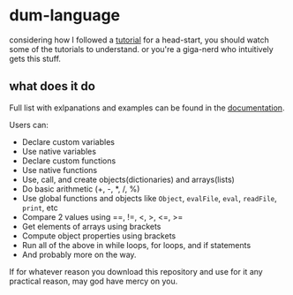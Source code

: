 # dum-language

considering how I followed a [tutorial](https://youtube.com/@tylerlaceby) for a head-start, you should watch some of the tutorials to understand. or you're a giga-nerd who intuitively gets this stuff.

## what does it do

Full list with exlpanations and examples can be found in the [documentation](./DOCUMENTATION.md).

Users can:

- Declare custom variables
- Use native variables
- Declare custom functions
- Use native functions
- Use, call, and create objects(dictionaries) and arrays(lists)
- Do basic arithmetic (+, -, *, /, %)
- Use global functions and objects like `Object`, `evalFile`, `eval`, `readFile`, `print`, etc
- Compare 2 values using ==, !=, <, >, <=, >=
- Get elements of arrays using brackets
- Compute object properties using brackets
- Run all of the above in while loops, for loops, and if statements
- And probably more on the way.

If for whatever reason you download this repository and use for it any practical reason, may god have mercy on you.
